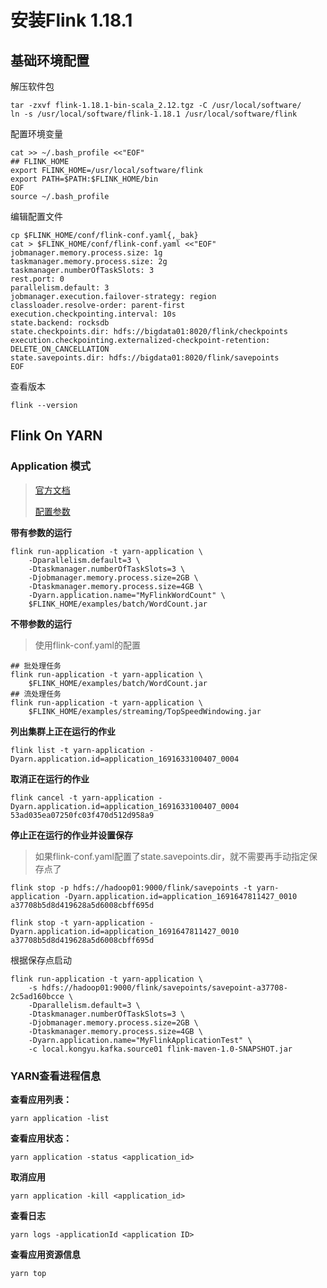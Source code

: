 # 安装Flink 1.18.1



## 基础环境配置

解压软件包

```
tar -zxvf flink-1.18.1-bin-scala_2.12.tgz -C /usr/local/software/
ln -s /usr/local/software/flink-1.18.1 /usr/local/software/flink
```

配置环境变量

```
cat >> ~/.bash_profile <<"EOF"
## FLINK_HOME
export FLINK_HOME=/usr/local/software/flink
export PATH=$PATH:$FLINK_HOME/bin
EOF
source ~/.bash_profile
```

编辑配置文件

```
cp $FLINK_HOME/conf/flink-conf.yaml{,_bak}
cat > $FLINK_HOME/conf/flink-conf.yaml <<"EOF"
jobmanager.memory.process.size: 1g
taskmanager.memory.process.size: 2g
taskmanager.numberOfTaskSlots: 3
rest.port: 0
parallelism.default: 3
jobmanager.execution.failover-strategy: region
classloader.resolve-order: parent-first
execution.checkpointing.interval: 10s
state.backend: rocksdb
state.checkpoints.dir: hdfs://bigdata01:8020/flink/checkpoints
execution.checkpointing.externalized-checkpoint-retention: DELETE_ON_CANCELLATION
state.savepoints.dir: hdfs://bigdata01:8020/flink/savepoints
EOF
```

查看版本

```
flink --version
```



## Flink On YARN

### Application 模式

> [官方文档](https://nightlies.apache.org/flink/flink-docs-release-1.17/zh/docs/deployment/resource-providers/yarn/)
>
> [配置参数](https://nightlies.apache.org/flink/flink-docs-release-1.17/zh/docs/deployment/config/#kubernetes)

**带有参数的运行**

```
flink run-application -t yarn-application \
    -Dparallelism.default=3 \
    -Dtaskmanager.numberOfTaskSlots=3 \
    -Djobmanager.memory.process.size=2GB \
    -Dtaskmanager.memory.process.size=4GB \
    -Dyarn.application.name="MyFlinkWordCount" \
    $FLINK_HOME/examples/batch/WordCount.jar
```

**不带参数的运行**

> 使用flink-conf.yaml的配置

```
## 批处理任务
flink run-application -t yarn-application \
    $FLINK_HOME/examples/batch/WordCount.jar
## 流处理任务
flink run-application -t yarn-application \
    $FLINK_HOME/examples/streaming/TopSpeedWindowing.jar
```

**列出集群上正在运行的作业**

```
flink list -t yarn-application -Dyarn.application.id=application_1691633100407_0004
```

**取消正在运行的作业**

```
flink cancel -t yarn-application -Dyarn.application.id=application_1691633100407_0004 53ad035ea07250fc03f470d512d958a9
```

**停止正在运行的作业并设置保存**

> 如果flink-conf.yaml配置了state.savepoints.dir，就不需要再手动指定保存点了

```
flink stop -p hdfs://hadoop01:9000/flink/savepoints -t yarn-application -Dyarn.application.id=application_1691647811427_0010 a37708b5d8d419628a5d6008cbff695d

flink stop -t yarn-application -Dyarn.application.id=application_1691647811427_0010 a37708b5d8d419628a5d6008cbff695d
```

根据保存点启动

```
flink run-application -t yarn-application \
    -s hdfs://hadoop01:9000/flink/savepoints/savepoint-a37708-2c5ad160bcce \
    -Dparallelism.default=3 \
    -Dtaskmanager.numberOfTaskSlots=3 \
    -Djobmanager.memory.process.size=2GB \
    -Dtaskmanager.memory.process.size=4GB \
    -Dyarn.application.name="MyFlinkApplicationTest" \
    -c local.kongyu.kafka.source01 flink-maven-1.0-SNAPSHOT.jar
```



### YARN查看进程信息

**查看应用列表：**

```
yarn application -list
```

**查看应用状态：** 

```
yarn application -status <application_id>
```

**取消应用**

```
yarn application -kill <application_id>
```

**查看日志**

```
yarn logs -applicationId <application ID>
```

**查看应用资源信息**

```
yarn top
```


